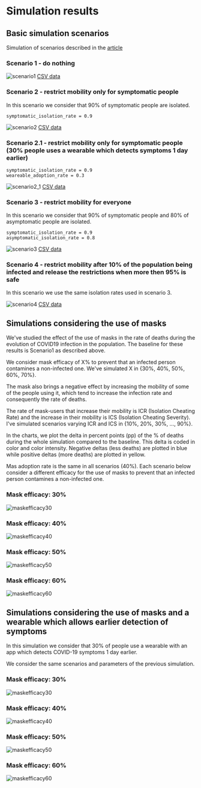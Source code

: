 # Simulation results

## Basic simulation scenarios

Simulation of scenarios described in the [article](https://towardsdatascience.com/agent-based-simulation-of-covid-19-health-and-economical-effects-6aa4ae0ff397)

### Scenario 1 - do nothing

![scenario1](scenario1.png 'scenario1')
[CSV data](scenario1.csv)

### Scenario 2 - restrict mobility only for symptomatic people

In this scenario we consider that 90% of symptomatic people are isolated.

```
symptomatic_isolation_rate = 0.9
```

![scenario2](scenario2.png 'scenario2')
[CSV data](scenario2.csv)

### Scenario 2.1 - restrict mobility only for symptomatic people (30% people uses a wearable which detects symptoms 1 day earlier)

```
symptomatic_isolation_rate = 0.9
weareable_adoption_rate = 0.3
```

![scenario2_1](scenario2_1.png 'scenario2_1')
[CSV data](scenario2_1.csv)

### Scenario 3 - restrict mobility for everyone

In this scenario we consider that 90% of symptomatic people and 80% of asymptomatic people are isolated.

```
symptomatic_isolation_rate = 0.9
asymptomatic_isolation_rate = 0.8
```

![scenario3](scenario3.png 'scenario3')
[CSV data](scenario3.csv)

### Scenario 4 - restrict mobility after 10% of the population being infected and release the restrictions when more then 95% is safe

In this scenario we use the same isolation rates used in scenario 3.

![scenario4](scenario4.png 'scenario4')
[CSV data](scenario4.csv)

## Simulations considering the use of masks

We've studied the effect of the use of masks in the rate of deaths during the
evolution of COVID19 infection in the population. The baseline for these
results is Scenario1 as described above.

We consider mask efficacy of X% to prevent that an infected person contamines a
non-infected one. We've simulated X in {30%, 40%, 50%, 60%, 70%}.

The mask also brings a negative effect by increasing the mobility of some of
the people using it, which tend to increase the infection rate and consequently
the rate of deaths.

The rate of mask-users that increase their mobility is ICR (Isolation Cheating
Rate) and the increase in their mobility is ICS (Isolation Cheating Severity).
I've simulated scenarios varying ICR and ICS in {10%, 20%, 30%, ..., 90%}.

In the charts, we plot the delta in percent points (pp) of the % of deaths
during the whole simulation compared to the baseline. This delta is coded in
color and color intensity. Negative deltas (less deaths) are plotted in blue
while positive deltas (more deaths) are plotted in yellow.

Mas adoption rate is the same in all scenarios (40%). Each scenario below
consider a different efficacy for the use of masks to prevent that an infected
person contamines a non-infected one.

### Mask efficacy: 30%

![maskefficacy30](mask_efficacy_30.png 'Mask efficacy: 30%')

### Mask efficacy: 40%

![maskefficacy40](mask_efficacy_40.png 'Mask efficacy: 40%')

### Mask efficacy: 50%

![maskefficacy50](mask_efficacy_50.png 'Mask efficacy: 50%')

### Mask efficacy: 60%

![maskefficacy60](mask_efficacy_60.png 'Mask efficacy: 60%')


## Simulations considering the use of masks and a wearable which allows earlier detection of symptoms

In this simulation we consider that 30% of people use a wearable with an app which detects COVID-19 symptoms 1 day earlier.

We consider the same scenarios and parameters of the previous simulation.

### Mask efficacy: 30%

![maskefficacy30](wearable_mask_efficacy_30.png 'Mask efficacy: 30%')

### Mask efficacy: 40%

![maskefficacy40](wearable_mask_efficacy_40.png 'Mask efficacy: 40%')

### Mask efficacy: 50%

![maskefficacy50](wearable_mask_efficacy_50.png 'Mask efficacy: 50%')

### Mask efficacy: 60%

![maskefficacy60](wearable_mask_efficacy_60.png 'Mask efficacy: 60%')


